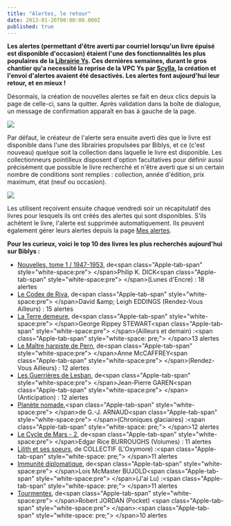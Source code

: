```yaml
---
title: "Alertes, le retour"
date: 2013-01-26T00:00:00.000Z
published: true
---
```


**Les alertes (permettant d&#039;être averti par courriel lorsqu&#039;un livre épuisé est disponible d&#039;occasion) étaient l&#039;une des fonctionnalités les plus populaires de la [Librairie Ys](http://www.librys.fr/). Ces dernières semaines, durant le gros chantier qu&#039;a necessité la reprise de la VPC Ys par [Scylla](http://www.scylla.fr/), la création et l&#039;envoi d&#039;alertes avaient été desactivés. Les alertes font aujourd&#039;hui leur retour, et en mieux !**

Désormais, la création de nouvelles alertes se fait en deux clics depuis la page de celle-ci, sans la quitter. Après validation dans la boîte de dialogue, un message de confirmation apparaît en bas à gauche de la page.

![](http://www.biblys.fr/biblys/media/blog/alertes_1.png)

Par défaut, le créateur de l&#039;alerte sera ensuite averti dès que le livre est disponible dans l&#039;une des librairies propulsées par Biblys, et ce (c&#039;est nouveau) quelque soit la collection dans laquelle le livre est disponible. Les collectionneurs pointilleux disposent d&#039;option facultatives pour définir aussi précisément que possible le livre recherché et n&#039;être averti que si un certain nombre de conditions sont remplies : collection, année d&#039;édition, prix maximum, état (neuf ou occasion).

![](http://www.biblys.fr/biblys/media/blog/alertes_2.png)

Les utilisent reçoivent ensuite chaque vendredi soir un récapitulatif des livres pour lesquels ils ont créés des alertes qui sont disponibles. S&#039;ils achètent le livre, l&#039;alerte est supprimée automatiquement. Ils peuvent également gérer leurs alertes depuis la page [Mes alertes](/pages/log_myalerts).

**Pour les curieux, voici le top 10 des livres les plus recherchés aujourd&#039;hui sur Biblys :**

- [Nouvelles, tome 1 / 1947-1953](http://www.biblys.fr/collectif/nouvelles-tome-1-1947-1953), de&lt;span class=&quot;Apple-tab-span&quot; style=&quot;white-space:pre&quot;&gt; &lt;/span&gt;Philip K. DICK&lt;span class=&quot;Apple-tab-span&quot; style=&quot;white-space:pre&quot;&gt; &lt;/span&gt;(Lunes d&#039;Encre) : 18 alertes
- [Le Codex de Riva](http://www.biblys.fr/david-leigh-eddings/le-codex-de-riva), de&lt;span class=&quot;Apple-tab-span&quot; style=&quot;white-space:pre&quot;&gt; &lt;/span&gt;David &amp;amp; Leigh EDDINGS (Rendez-Vous Ailleurs) : 15 alertes
- [La Terre demeure](http://www.biblys.fr/george-rippey-stewart/la-terre-demeure), de&lt;span class=&quot;Apple-tab-span&quot; style=&quot;white-space:pre&quot;&gt; &lt;/span&gt;George Rippey STEWART&lt;span class=&quot;Apple-tab-span&quot; style=&quot;white-space:pre&quot;&gt; &lt;/span&gt;(Ailleurs et demain) :&lt;span class=&quot;Apple-tab-span&quot; style=&quot;white-space: pre;&quot;&gt; &lt;/span&gt;13 alertes
- [Le Maître harpiste de Pern](http://www.biblys.fr/anne-mccaffrey/le-maitre-harpiste-de-pern-4111), de&lt;span class=&quot;Apple-tab-span&quot; style=&quot;white-space:pre&quot;&gt; &lt;/span&gt;Anne McCAFFREY&lt;span class=&quot;Apple-tab-span&quot; style=&quot;white-space:pre&quot;&gt; &lt;/span&gt;(Rendez-Vous Ailleurs) : 12 alertes
- [Les Guerrières de Lesban](http://www.biblys.fr/jean-pierre-garen/les-guerrieres-de-lesban), de&lt;span class=&quot;Apple-tab-span&quot; style=&quot;white-space:pre&quot;&gt; &lt;/span&gt;Jean-Pierre GAREN&lt;span class=&quot;Apple-tab-span&quot; style=&quot;white-space:pre&quot;&gt; &lt;/span&gt;(Anticipation) : 12 alertes
- [Planète nomade](http://www.biblys.fr/g-j-arnaud/planete-nomade),&lt;span class=&quot;Apple-tab-span&quot; style=&quot;white-space:pre&quot;&gt; &lt;/span&gt;de G.-J. ARNAUD&lt;span class=&quot;Apple-tab-span&quot; style=&quot;white-space:pre&quot;&gt; &lt;/span&gt;(Chroniques glaciaires) :&lt;span class=&quot;Apple-tab-span&quot; style=&quot;white-space: pre;&quot;&gt; &lt;/span&gt;12 alertes
- [Le Cycle de Mars - 2](http://www.biblys.fr/collectif/le-cycle-de-mars-2-5215), de&lt;span class=&quot;Apple-tab-span&quot; style=&quot;white-space:pre&quot;&gt; &lt;/span&gt;Edgar Rice BURROUGHS (Volumes) : 11 alertes
- [Lilith et ses soeurs](http://www.biblys.fr/anthologie/lilith-et-ses-soeurs), de COLLECTIF (L&#039;Oxymore) :&lt;span class=&quot;Apple-tab-span&quot; style=&quot;white-space: pre;&quot;&gt; &lt;/span&gt;11 alertes
- [Immunité diplomatique](http://www.biblys.fr/lois-mcmaster-bujold/immunite-diplomatique), de&lt;span class=&quot;Apple-tab-span&quot; style=&quot;white-space:pre&quot;&gt; &lt;/span&gt;Lois McMaster BUJOLD&lt;span class=&quot;Apple-tab-span&quot; style=&quot;white-space:pre&quot;&gt; &lt;/span&gt;(J&#039;ai Lu) :&lt;span class=&quot;Apple-tab-span&quot; style=&quot;white-space: pre;&quot;&gt; &lt;/span&gt;11 alertes
- [Tourmentes](http://www.biblys.fr/robert-jordan/tourmentes), de&lt;span class=&quot;Apple-tab-span&quot; style=&quot;white-space:pre&quot;&gt; &lt;/span&gt;Robert JORDAN (Pocket) &lt;span class=&quot;Apple-tab-span&quot; style=&quot;white-space:pre&quot;&gt; &lt;/span&gt;:&lt;span class=&quot;Apple-tab-span&quot; style=&quot;white-space: pre;&quot;&gt; &lt;/span&gt;10 alertes
